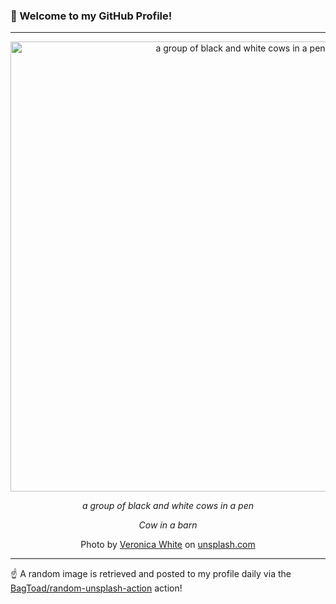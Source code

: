 ### 👋 Welcome to my GitHub Profile!

----

<div align="center">
  <img width="720" src="https://images.unsplash.com/photo-1638261078484-0c3bf49152c4?crop=entropy&cs=tinysrgb&fit=max&fm=jpg&ixid=M3w1NTI0OTR8MHwxfHJhbmRvbXx8fHx8fHx8fDE3NjA1OTUzNDR8&ixlib=rb-4.1.0&q=80&w=1080" alt="a group of black and white cows in a pen">
  
  <em>a group of black and white cows in a pen</em>
  
  <em>Cow in a barn</em>
  
  Photo by [Veronica White](https://www.covestocliffs.com/portfolio) on [unsplash.com](https://unsplash.com/)
</div>

----

☝️ A random image is retrieved and posted to my profile daily via the [BagToad/random-unsplash-action](https://github.com/BagToad/random-unsplash-action) action!
